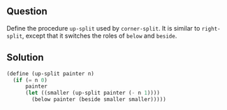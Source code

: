 Question
---
Define the procedure `up-split` used by `corner-split`.  It is similar to `right-split`, except that it switches the roles of `below` and `beside`.

Solution
---

```scheme
(define (up-split painter n)
  (if (= n 0)
      painter
      (let ((smaller (up-split painter (- n 1))))
        (below painter (beside smaller smaller)))))
```